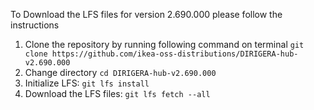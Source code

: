 To Download the LFS files for version 2.690.000 please follow the instructions

1. Clone the repository by running following command on terminal `git clone https://github.com/ikea-oss-distributions/DIRIGERA-hub-v2.690.000`
2. Change directory `cd DIRIGERA-hub-v2.690.000`
3. Initialize LFS: `git lfs install`
4. Download the LFS files: `git lfs fetch --all`
